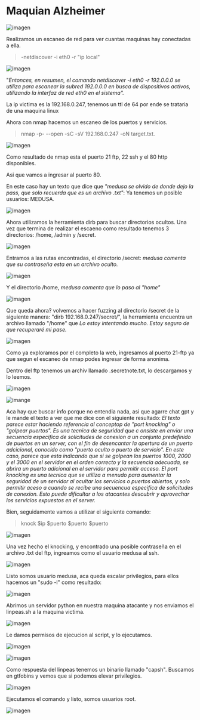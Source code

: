 # Maquian Alzheimer
![imagen](https://github.com/Qu0kk4/Qu0kk4/blob/main/HackMyVm/image/Captura%20de%20pantalla%202024-03-19%20220438.png)

Realizamos un escaneo de red para ver cuantas maquinas hay conectadas a ella.

>-netdiscover -i eth0 -r "ip local"

![imagen](https://github.com/Qu0kk4/Qu0kk4/blob/main/HackMyVm/image/Captura%20de%20pantalla%202024-03-19%20200630.png)

"*Entonces, en resumen, el comando netdiscover -i eth0 -r 192.0.0.0 se utiliza para escanear la subred 192.0.0.0 en busca de dispositivos activos, utilizando la interfaz de red eth0 en el sistema".*

La ip victima es la 192.168.0.247, tenemos un ttl de 64 por ende se trataria de una maquina linux

Ahora con nmap hacemos un escaneo de los puertos y servicios.

>nmap -p- --open -sC -sV 192.168.0.247 -oN target.txt.

![imagen](https://github.com/Qu0kk4/Qu0kk4/blob/main/HackMyVm/image/Captura%20de%20pantalla%202024-03-19%20202255.png)

Como resultado de nmap esta el puerto 21 ftp, 22 ssh y el 80 http disponibles. 

Asi que vamos a ingresar al puerto 80.

En este caso hay un texto que dice que *"medusa se olvido de donde dejo la pass, que solo recuerda que es un archivo .txt"*:
Ya tenemos un posible usuarios: MEDUSA.

![imagen](https://github.com/Qu0kk4/Qu0kk4/blob/main/HackMyVm/image/Captura%20de%20pantalla%202024-03-19%20202344.png)

Ahora utilizamos la herramienta dirb para buscar directorios ocultos. Una vez que termina de realizar el escaeno como resultado tenemos 3 directorios: /home, /admin y /secret.

![imagen](https://github.com/Qu0kk4/Qu0kk4/blob/main/HackMyVm/image/Captura%20de%20pantalla%202024-03-19%20202910.png)

Entramos a las rutas encontradas, el directorio /secret: *medusa comenta que su contraseña esta en un archivo oculto.*

![imagen](https://github.com/Qu0kk4/Qu0kk4/blob/main/HackMyVm/image/Captura%20de%20pantalla%202024-03-19%20202843.png)

Y el directorio /home, *medusa comenta que lo paso al "home"*

![imagen](https://github.com/Qu0kk4/Qu0kk4/blob/main/HackMyVm/image/Captura%20de%20pantalla%202024-03-19%20202722.png)

Que queda ahora? volvemos a hacer fuzzing al directorio /secret de la siguiente manera: "dirb 192.168.0.247/secret/", la herramienta encuentra un archivo llamado "/home" que 
*Lo estoy intentando mucho. Estoy seguro de que recuperaré mi pase.*

![imagen](https://github.com/Qu0kk4/Qu0kk4/blob/main/HackMyVm/image/Captura%20de%20pantalla%202024-03-19%20202951.png)

Como ya exploramos por el completo la web, ingresamos al puerto 21-ftp ya que segun el escaneo de nmap podes ingresar de forma anonima.

Dentro del ftp tenemos un archiv llamado .secretnote.txt, lo descargamos y lo leemos.

![imagen](https://github.com/Qu0kk4/Qu0kk4/blob/main/HackMyVm/image/Captura%20de%20pantalla%202024-03-19%20201131.png)

![imange](https://github.com/Qu0kk4/Qu0kk4/blob/main/HackMyVm/image/Captura%20de%20pantalla%202024-03-19%20201249.png)

Aca hay que buscar info porque no entendia nada, asi que agarre chat gpt y le mande el texto a ver que me dice con el siguiente resultado:
*El texto parece estar haciendo referencia al conceptop de "port knocking" o "golpear puertos". Es una tecnica de seguridad que c onsiste en enviar una secuencia especifica de solicitudes de conexion a un conjunto predefinido de puertos en un server, con el fin de desencantar la apertura de un puerto adcicional, conocido como "puerto oculto o puerto de servicio".
En este caso, parece que esta indicando que si se golpean los puertos 1000, 2000 y el 3000 en el servidor en el orden correcto y la secuencia adecuada, se abrira un puerto adicional en el servidor para permitir acceso.
El port knocking es una tecnica que se utiliza a menudo para aumentar la seguridad de un servidor al ocultar los servicios o puertos abiertos, y solo permitir aceso a cuando se recibe una secuencua especifica de solicitudes de conexion. Esto puede dificultar a los atacantes descubrir y aprovechar los servicios expuestos en el server.*

Bien, seguidamente vamos a utilizar el siguiente comando:
>knock $ip $puerto $puerto $puerto

![imagen](https://github.com/Qu0kk4/Qu0kk4/blob/main/HackMyVm/image/Captura%20de%20pantalla%202024-03-19%20210424.png)

Una vez hecho el knocking, y encontrado una posible contraseña en el archivo .txt del ftp, ingreamos como el usuario medusa al ssh.

![imagen](https://github.com/Qu0kk4/Qu0kk4/blob/main/HackMyVm/image/Captura%20de%20pantalla%202024-03-19%20210645.png)

Listo somos usuario medusa, aca queda escalar privilegios, para ellos hacemos un "sudo -l" como resultado:

![imagen](https://github.com/Qu0kk4/Qu0kk4/blob/main/HackMyVm/image/Captura%20de%20pantalla%202024-03-19%20210703.png)

Abrimos un servidor python en nuestra maquina atacante y nos enviamos el linpeas.sh a la maquina victima.

![imagen](https://github.com/Qu0kk4/Qu0kk4/blob/main/HackMyVm/image/Captura%20de%20pantalla%202024-03-19%20214416.png)

Le damos permisos de ejecucion al script, y lo ejecutamos.

![imagen](https://github.com/Qu0kk4/Qu0kk4/blob/main/HackMyVm/image/Captura%20de%20pantalla%202024-03-19%20214518.png)

![imagen](https://github.com/Qu0kk4/Qu0kk4/blob/main/HackMyVm/image/Captura%20de%20pantalla%202024-03-19%20214529.png)

Como respuesta del linpeas tenemos un binario llamado "capsh". Buscamos en gtfobins y vemos que si podemos elevar privilegios.

![imagen](https://github.com/Qu0kk4/Qu0kk4/blob/main/HackMyVm/image/Captura%20de%20pantalla%202024-03-19%20220029.png)

Ejecutamos el comando y listo, somos usuarios root.

![imagen](https://github.com/Qu0kk4/Qu0kk4/blob/main/HackMyVm/image/Captura%20de%20pantalla%202024-03-19%20220212.png)






